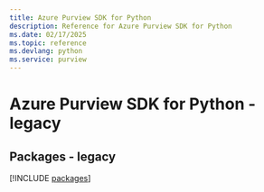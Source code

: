 ```yaml
---
title: Azure Purview SDK for Python
description: Reference for Azure Purview SDK for Python
ms.date: 02/17/2025
ms.topic: reference
ms.devlang: python
ms.service: purview
---
```

# Azure Purview SDK for Python - legacy
## Packages - legacy
[!INCLUDE [packages](purview-index.md)]